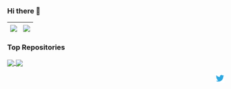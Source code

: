 ### Hi there 👋



| <a href="https://github.com/InabaTatsuro/InabaTatsuro"><img align="center" src="https://github-readme-stats.vercel.app/api?username=InabaTatsuro&show_icons=true&theme=vue&hide_border=true" /></a> | <a href="https://github.com/InabaTatsuro/InabaTatsuro"><img align="center" src="https://github-readme-stats.vercel.app/api/top-langs/?username=InabaTatsuro&layout=compact&theme=vue&hide_border=true" /></a> |
| ------------- | ------------- |

### Top Repositories
<a href="https://github.com/InabaTatsuro/MultiTool-CoT">
  <img align="center" src="https://github-readme-stats.vercel.app/api/pin/?username=InabaTatsuro&repo=MultiTool-CoT&theme=vue" />
</a>
<a href="https://github.com/InabaTatsuro/InabaTatsuro.github.io">
  <img align="center" src="https://github-readme-stats.vercel.app/api/pin/?username=InabaTatsuro&repo=InabaTatsuro.github.io&theme=vue" />
</a>

<br />
<br />

<a href="https://twitter.com/Ina_pfgt">
  <img align="right" alt="Inaba tatsuro | Twitter" width="21px" src="https://raw.githubusercontent.com/InabaTatsuro/InabaTatsuro/main/assets/twitter.svg" />
</a>

